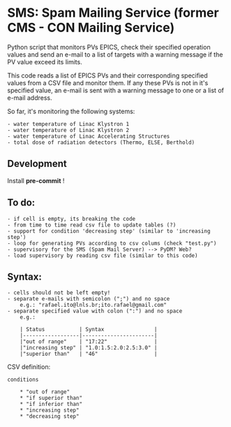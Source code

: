 SMS: Spam Mailing Service (former CMS - CON Mailing Service)
============================================================
Python script that monitors PVs EPICS, check their specified operation values and send an e-mail
to a list of targets with a warning message if the PV value exceed its limits.

This code reads a list of EPICS PVs and their corresponding specified values
from a CSV file and monitor them. If any these PVs is not in it's specified
value, an e-mail is sent with a warning message to one or a list of e-mail
address.

So far, it's monitoring the following systems:

    - water temperature of Linac Klystron 1
    - water temperature of Linac Klystron 2
    - water temperature of Linac Accelerating Structures
    - total dose of radiation detectors (Thermo, ELSE, Berthold)

Development
-----------
Install **pre-commit** !

To do:
----------

    - if cell is empty, its breaking the code
    - from time to time read csv file to update tables (?)
    - support for condition 'decreasing step' (similar to 'increasing step')
    - loop for generating PVs according to csv colums (check "test.py")
    - supervisory for the SMS (Spam Mail Server) --> PyDM? Web?
    - load supervisory by reading csv file (similar to this code)

Syntax:
----------
    - cells should not be left empty!
    - separate e-mails with semicolon (";") and no space
        e.g.: "rafael.ito@lnls.br;ito.rafael@gmail.com"
    - separate specified value with colon (":") and no space
        e.g.:

        | Status           | Syntax                |
        |------------------|-----------------------|
        |"out of range"    | "17:22"               |
        |"increasing step" | "1.0:1.5:2.0:2.5:3.0" |
        |"superior than"   | "46"                  |

CSV definition:

    conditions

        * "out of range"
        * "if superior than"
        * "if inferior than"
        * "increasing step"
        * "decreasing step"
